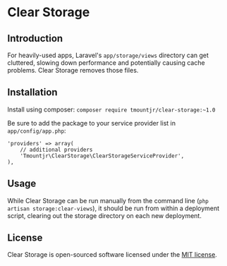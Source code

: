 # Clear Storage #

## Introduction ##

For heavily-used apps, Laravel's `app/storage/views` directory can get cluttered, slowing down performance and potentially causing cache problems. Clear Storage removes those files.

## Installation ##

Install using composer: `composer require tmountjr/clear-storage:~1.0`

Be sure to add the package to your service provider list in `app/config/app.php`:

```
'providers' => array(
	// additional providers
	'Tmountjr\ClearStorage\ClearStorageServiceProvider',
),
```

## Usage ##

While Clear Storage can be run manually from the command line (`php artisan storage:clear-views`), it should be run from within a deployment script, clearing out the storage directory on each new deployment.

## License ##

Clear Storage is open-sourced software licensed under the [MIT license](http://opensource.org/licenses/MIT).
